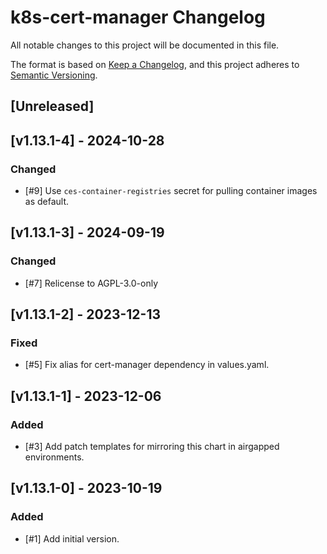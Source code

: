 # k8s-cert-manager Changelog
All notable changes to this project will be documented in this file.

The format is based on [Keep a Changelog](https://keepachangelog.com/en/1.0.0/),
and this project adheres to [Semantic Versioning](https://semver.org/spec/v2.0.0.html).

## [Unreleased]

## [v1.13.1-4] - 2024-10-28
### Changed
- [#9] Use `ces-container-registries` secret for pulling container images as default.

## [v1.13.1-3] - 2024-09-19
### Changed
- [#7] Relicense to AGPL-3.0-only

## [v1.13.1-2] - 2023-12-13
### Fixed
- [#5] Fix alias for cert-manager dependency in values.yaml.

## [v1.13.1-1] - 2023-12-06
### Added
- [#3] Add patch templates for mirroring this chart in airgapped environments.

## [v1.13.1-0] - 2023-10-19

### Added
- [#1] Add initial version.
